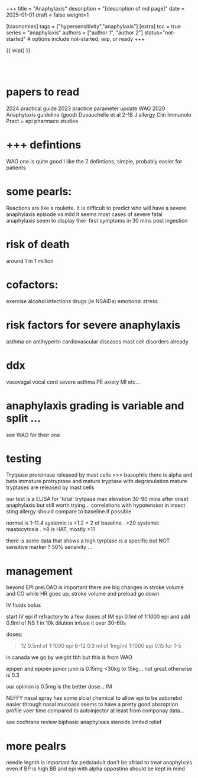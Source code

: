 +++
title = "Anaphylaxis"
description = "[description of md page]"
date = 2025-01-01
draft = false
weight=1

[taxonomies]
tags = ["hypersensitivity","anaphylaxis"]
[extra]
toc = true
series = "anaphylaxis"
authors = ["author 1", "author 2"]
status="not-started" # options include not-started, wip, or ready
+++

{{ wip() }}

</br>
</br>

<div class="blur-container">

# papers to read

2024 practical guide
2023 practice parameter update
WAO 2020 Anaphylaxis guideline (good)
Duvauchelle et al 2-18 J allergy Clin Immunolo Pract = epi pharmaco studies

# +++ defintions

WAO one is quite good
I like the 2 defintions, simple, probably easier for patients

# some pearls:

Reactions are like a roulette. It is difficult to predict who will have a severe anaphylaxis episode vs mild
it seems most cases of severe fatal anaphylaxis seem to display their first symptoms in 30 mins post ingestion

# risk of death

around 1 in 1 million

# cofactors:

exercise
alcohol
infections
drugs (ie NSAIDs)
emotional stress

# risk factors for severe anaphylaxis

asthma
on antihypertn
cardiovascular diseases
mast cell disorders already

# ddx

vasovagal
vocal cord
severe asthma
PE
axiety
MI
etc...

# anaphylaxis grading is variable and split ...

see WAO for their one

# testing

Trytpase
proteinase released by mast cells >>> basophils
there is alpha and beta immature protryptase and mature tryptase
with degranulation mature tryptases are released by mast cells

our test is a ELISA for 'total' trytpase
max elevation 30-90 mins after onset anaphylaxis but still worth trying...
correlations with hypotension in insect sting allergy
should compare to baseline if possible

normal is 1-11.4
systemic is >1.2 + 2 of baseline
. >20 systemic mastocytosis
. >8 is HAT, mostly >11

there is some data that shows a high tyrptase is a specific but NOT sensitive marker
? 50% sensivity ...

# management

beyond EPI
preLOAD is important
there are big changes in stroke volume and CO
while HR goes up, stroke volume and preload go down

IV fluids bolus

start IV epi if refractory to a few doses of IM epi
0.1ml of 1:1000 epi and add 0.9ml of NS
1 in 10k dilution
infuse it over 30-60s

doses:

> 12 0.5ml of 1:1000 epi
> 6-12 0.3 ml of 1mg/ml 1:1000 epi
> 0.15 for 1-5

in canada we go by weight tbh
but this is from WAO

epipen and epipen junior
junir is 0.15mg <30kg to 15kg... not great
otherwise is 0.3

our opinion is 0.5mg is the better dose... IM

NEFFY
nasal spray
has some slcial chemical to allow epi to be asborebd easier through nasal mucoass
seems to have a pretty good absroption profile voer time compared to autoinjector at least from componay data...

see cochrane review biphasic anaphylxais steroids
limited relief

# more pealrs

needle legnth is important for peds/adult
don't be afriad to treat anaphylxais even if BP is high
BB and epi with alpha oppostino should be kept in mind

</div>
